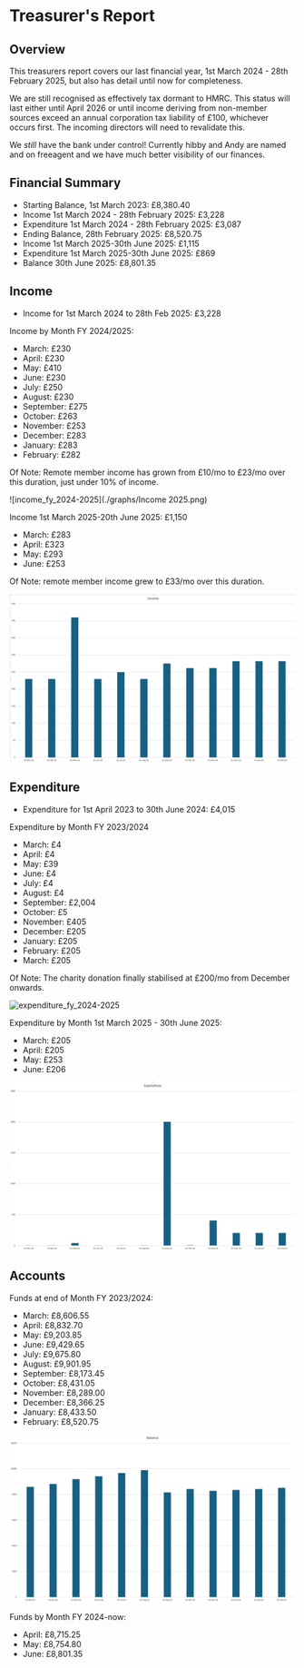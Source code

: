 # Treasurer's Report


## Overview

This treasurers report covers our last financial year, 1st March 2024 - 28th February 2025, but also has detail until now for completeness.

We are still recognised as effectively tax dormant to HMRC. This status will last either until April 2026 or until income deriving from non-member sources exceed an annual corporation tax liability of £100, whichever occurs first. The incoming directors will need to revalidate this.

We *still* have the bank under control! Currently hibby and Andy are named and on freeagent and we have much better visibility of our finances.

## Financial Summary

  * Starting Balance, 1st March 2023: £8,380.40
  * Income 1st March 2024 - 28th February 2025: £3,228
  * Expenditure 1st March 2024 - 28th February 2025: £3,087
  * Ending Balance, 28th February 2025: £8,520.75
  * Income 1st March 2025-30th June 2025: £1,115 
  * Expenditure 1st March 2025-30th June 2025: £869
  * Balance 30th June 2025: £8,801.35

## Income

* Income for 1st March 2024 to 28th Feb 2025: £3,228

Income by Month FY 2024/2025:

* March: £230
* April: £230
* May: £410
* June: £230
* July: £250
* August: £230
* September: £275
* October: £263
* November: £253
* December: £283
* January: £283
* February: £282

Of Note: Remote member income has grown from £10/mo to £23/mo over this duration, just under 10% of income.

![income_fy_2024-2025](./graphs/Income 2025.png)

Income 1st March 2025-20th June 2025: £1,150

* March: £283
* April: £323
* May: £293
* June: £253

Of Note: remote member income grew to £33/mo over this duration. 

![income_fy_2025](./graphs/Income%202025.png)

## Expenditure

* Expenditure for 1st April 2023 to 30th June 2024: £4,015

Expenditure by Month FY 2023/2024

* March: £4
* April: £4
* May: £39
* June: £4
* July: £4
* August: £4
* September: £2,004
* October: £5
* November: £405
* December: £205
* January: £205
* February: £205
* March: £205

Of Note: The charity donation finally stabilised at £200/mo from December onwards.

![expenditure_fy_2024-2025](./graphs/Expediture%202025.png)

Expenditure by Month 1st March 2025 - 30th June 2025:

* March: £205
* April: £205
* May: £253
* June: £206

![expenditure_fy_2025](./graphs/Expenditure%202025.png)

## Accounts

Funds at end of Month FY 2023/2024:

* March: £8,606.55
* April: £8,832.70
* May: £9,203.85
* June: £9,429.65
* July: £9,675.80
* August: £9,901.95
* September: £8,173.45
* October: £8,431.05
* November: £8,289.00
* December: £8,366.25
* January: £8,433.50
* February: £8,520.75

![funds_fy_2024-2025](./graphs/Funds%202025.png)

Funds by Month FY 2024-now:

* April: £8,715.25
* May: £8,754.80
* June: £8,801.35
